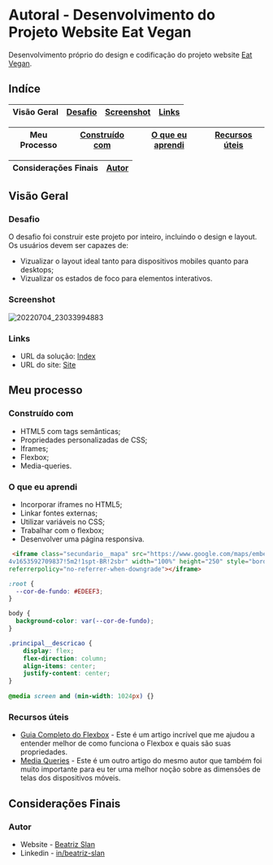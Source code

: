 # Autoral - Desenvolvimento do Projeto Website Eat Vegan

Desenvolvimento próprio do design e codificação do projeto website [Eat Vegan](https://beatrizslan.github.io/Projeto-Website-Vegan/).

## Indíce

Visão Geral | [Desafio](#desafio) | [Screenshot](#screenshot) | [Links](#links)
---|---|---|---

Meu Processo | [Construído com](#construído-com) | [O que eu aprendi](#o-que-eu-aprendi) | [Recursos úteis](#recursos-úteis)
---|---|---|---

Considerações Finais | [Autor](#autor)
---|---

## Visão Geral

### Desafio

O desafio foi construir este projeto por inteiro, incluindo o design e layout. Os usuários devem ser capazes de:

- Vizualizar o layout ideal tanto para dispositivos mobiles quanto para desktops;
- Vizualizar os estados de foco para elementos interativos. 

### Screenshot

![20220704_23033994883](https://user-images.githubusercontent.com/105252003/178909682-768ecbb8-3d7f-4f15-82d1-cbec69f4e122.jpg)

### Links

- URL da solução: [Index](https://github.com/beatrizslan/Projeto-Website-Vegan/blob/main/docs/index.html)
- URL do site: [Site](https://beatrizslan.github.io/Projeto-Website-Vegan/)

## Meu processo

### Construído com

- HTML5 com tags semânticas;
- Propriedades personalizadas de CSS;
- Iframes;
- Flexbox;
- Media-queries.

### O que eu aprendi

- Incorporar iframes no HTML5;
- Linkar fontes externas;
- Utilizar variáveis no CSS;
- Trabalhar com o flexbox;
- Desenvolver uma página responsiva.

```HTML
 <iframe class="secundario__mapa" src="https://www.google.com/maps/embed?pb=!1m14!1m8!1m3!1d14629.320005162424!2d-46.6926684!3d-23.5565886!3m2!1i1024!2i768!4f13.1!3m3!1m2!1s0x0%3A0xe0954961055dccab!2sL&#39;aper%C3%B4%20Bar%20%26%20Bistrot!5e0!3m2!1spt-BR!2sbr!
4v1653592709837!5m2!1spt-BR!2sbr" width="100%" height="250" style="border:0;" allowfullscreen="" loading="lazy" 
referrerpolicy="no-referrer-when-downgrade"></iframe>
```

```CSS
:root {
  --cor-de-fundo: #EDEEF3;
}

body {
  background-color: var(--cor-de-fundo);
}

.principal__descricao {
    display: flex;
    flex-direction: column;
    align-items: center;
    justify-content: center;
}
  
@media screen and (min-width: 1024px) {}
```

### Recursos úteis

- [Guia Completo do Flexbox](https://css-tricks.com/snippets/css/a-guide-to-flexbox/) - Este é um artigo incrível que me ajudou a entender melhor de como funciona o Flexbox e quais são suas propriedades. 
- [Media Queries](https://css-tricks.com/snippets/css/media-queries-for-standard-devices/) - Este é um outro artigo do mesmo autor que também foi muito importante para eu ter uma melhor noção sobre as dimensões de telas dos dispositivos móveis.
  

## Considerações Finais

### Autor

- Website - [Beatriz Slan](https://beatrizslan.github.io/Projeto-Website-Vegan/)
- Linkedin - [in/beatriz-slan](https://www.linkedin.com/in/beatriz-slan-2324a4173/)
